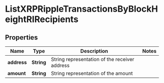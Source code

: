 

# ListXRPRippleTransactionsByBlockHeightRIRecipients


## Properties

Name | Type | Description | Notes
------------ | ------------- | ------------- | -------------
**address** | **String** | String representation of the receiver address | 
**amount** | **String** | String representation of the amount | 



